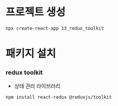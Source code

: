 # 프로젝트 생성
```
npx create-react-app 13_redux_toolkit
```

# 패키지 설치
### redux toolkit
- 상태 관리 라이브러리
```
npm install react-redux @reduxjs/toolkit
```